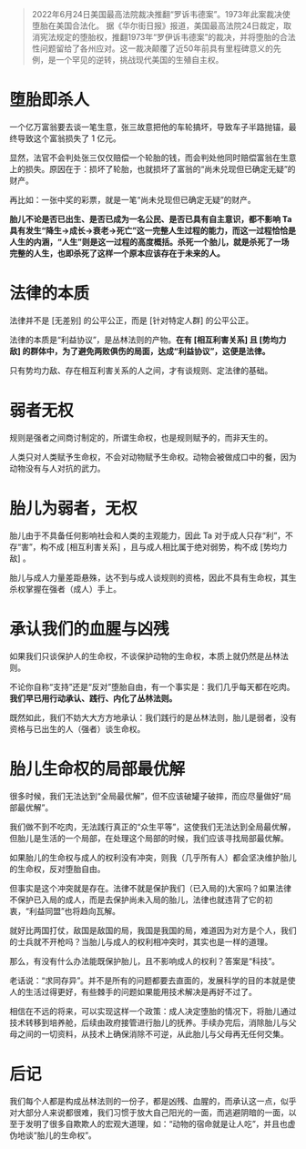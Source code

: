 > 2022年6月24日美国最高法院裁决推翻“罗诉韦德案”。1973年此案裁决使堕胎在美国合法化。
> 据《华尔街日报》报道，美国最高法院24日裁定，取消宪法规定的堕胎权，推翻1973年“罗伊诉韦德案”的裁决，并将堕胎的合法性问题留给了各州应对。这一裁决颠覆了近50年前具有里程碑意义的先例，是一个罕见的逆转，挑战现代美国的生殖自主权。

# 堕胎即杀人

一个亿万富翁要去谈一笔生意，张三故意把他的车轮搞坏，导致车子半路抛锚，最终导致这个富翁损失了 1 亿元。

显然，法官不会判处张三仅仅赔偿一个轮胎的钱，而会判处他同时赔偿富翁在生意上的损失。原因在于：损坏了轮胎，也就损坏了富翁的“尚未兑现但已确定无疑”的财产。

再比如：一张中奖的彩票，就是一笔“尚未兑现但已确定无疑”的财产。

**胎儿不论是否已出生、是否已成为一名公民、是否已具有自主意识，都不影响 Ta 具有发生“降生→成长→衰老→死亡”这一完整人生过程的能力，而这一过程恰恰是人生的内涵，“人生”则是这一过程的高度概括。杀死一个胎儿，就是杀死了一场完整的人生，也即杀死了这样一个原本应该存在于未来的人。**

# 法律的本质

法律并不是 [无差别] 的公平公正，而是 [针对特定人群] 的公平公正。

法律的本质是“利益协议”，是丛林法则的产物。**在有 [相互利害关系] 且 [势均力敌] 的群体中，为了避免两败俱伤的局面，达成“利益协议”，这便是法律。**

只有势均力敌、存在相互利害关系的人之间，才有谈规则、定法律的基础。

# 弱者无权

规则是强者之间商讨制定的，所谓生命权，也是规则赋予的，而非天生的。

人类只对人类赋予生命权，不会对动物赋予生命权。动物会被做成口中的餐，因为动物没有与人对抗的武力。

# 胎儿为弱者，无权

胎儿由于不具备任何影响社会和人类的主观能力，因此 Ta 对于成人只存“利”，不存“害”，构不成 [相互利害关系] ，且与成人相比属于绝对弱势，构不成 [势均力敌] 。

胎儿与成人力量差距悬殊，达不到与成人谈规则的资格，因此不具有生命权，其生杀权掌握在强者（成人）手上。

# 承认我们的血腥与凶残

如果我们只谈保护人的生命权，不谈保护动物的生命权，本质上就仍然是丛林法则。

不论你自称“支持”还是“反对”堕胎自由，有一个事实是：我们几乎每天都在吃肉。**我们早已用行动承认、践行、内化了丛林法则。**

既然如此，我们不妨大大方方地承认：我们践行的是丛林法则，胎儿是弱者，没有资格与已出生的人（强者）谈生命权。

# 胎儿生命权的局部最优解

很多时候，我们无法达到“全局最优解”，但不应该破罐子破摔，而应尽量做好“局部最优解”。

我们做不到不吃肉，无法践行真正的“众生平等”，这使我们无法达到全局最优解，但胎儿是生活的一个局部，在处理这个局部的时候，我们应该寻找局部最优解。

如果胎儿的生命权与成人的权利没有冲突，则我（几乎所有人）都会坚决维护胎儿的生命权，反对堕胎自由。

但事实是这个冲突就是存在。法律不就是保护我们（已入局的)大家吗？如果法律不保护已入局的成人，而是去保护尚未入局的胎儿，法律也就违背了它的初衷，“利益同盟”也将趋向瓦解。

就好比两国打仗，敌国是敌国的局，我国是我国的局，难道因为对方是个人，我们的士兵就不开枪吗？当胎儿与成人的权利相冲突时，其实也是一样的道理。

那么，有没有什么办法能既保护胎儿，且不影响成人的权利？答案是“科技”。

老话说：“求同存异”。并不是所有的问题都要去直面的，发展科学的目的本就是使人的生活过得更好，有些棘手的问题如果能用技术解决是再好不过了。

相信在不远的将来，可以实现这样一个政策：成人决定堕胎的情况下，将胎儿通过技术转移到培养舱，后续由政府接管进行胎儿的抚养。手续办完后，消除胎儿与父母之间的一切资料，从技术上确保消除不可逆，从此胎儿与父母再无任何交集。

# 后记

我们每个人都是构成丛林法则的一份子，都是凶残、血腥的，而承认这一点，似乎对大部分人来说都很难，我们习惯于放大自己阳光的一面，而逃避阴暗的一面，以至于发明了很多自欺欺人的宏观大道理，如：“动物的宿命就是让人吃”，并且也虚伪地谈“胎儿的生命权”。
